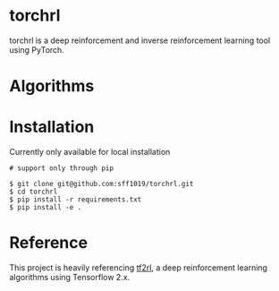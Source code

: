 # torchrl

torchrl is a deep reinforcement and inverse reinforcement learning tool using PyTorch.

# Algorithms

# Installation

Currently only available for local installation
```
# support only through pip

$ git clone git@github.com:sff1019/torchrl.git
$ cd torchrl
$ pip install -r requirements.txt
$ pip install -e .
```

# Reference

This project is heavily referencing [tf2rl](https://github.com/keiohta/tf2rl), a deep reinforcement learning algorithms using Tensorflow 2.x.
